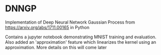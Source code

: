 # DNNGP
Implementation of Deep Neural Network Gaussian Process from https://arxiv.org/abs/1711.00165 in Python

Contains a jupyter notebook demonstrating MNIST training and evaluation. Also added an 'approximation' feature which linearizes the kernel using an approximation. More details on this will come later
